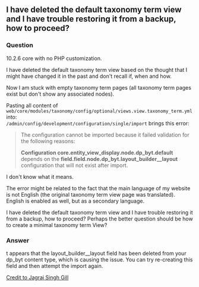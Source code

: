 ## I have deleted the default taxonomy term view and I have trouble restoring it from a backup, how to proceed?

### Question

10.2.6 core with no PHP customization.

I have deleted the default taxonomy term view based on the thought that I might have changed it in the past and don't recall if, when and how.

Now I am stuck with empty taxonomy term pages (all taxonomy term pages exist but don't show any associated nodes).

Pasting all content of `web/core/modules/taxonomy/config/optional/views.view.taxonomy_term.yml`<br> into:<br>
`/admin/config/development/configuration/single/import` brings this error:

> The configuration cannot be imported because it failed validation for the following reasons: 
>
> **Configuration core.entity_view_display.node.dp_byt.default** depends on the **field.field.node.dp_byt.layout_builder__layout** configuration that will not exist after import.

I don't know what it means.

The error might be related to the fact that the main language of my website is not English (the original taxonomy term view page was translated).<br>
English is enabled as well, but as a secondary language.

I have deleted the default taxonomy term view and I have trouble restoring it from a backup, how to proceed? Perhaps the better question should be how to create a minimal taxonomy term View?

### Answer

t appears that the layout_builder__layout field has been deleted from your dp_byt content type, which is causing the issue. You can try re-creating this field and then attempt the import again.

[Credit to Jagraj Singh Gill](https://drupal.stackexchange.com/a/320331/114794)
